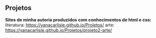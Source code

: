 ## Projetos
 **Sites de minha autoria produzidos com conhecimentos de html e css:**
 literatura: https://yanacarlisle.github.io/Projetos/
 arte: https://yanacarlisle.github.io/Projetos/projeto2-arte/
